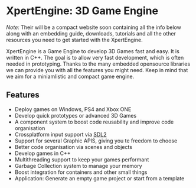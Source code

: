 XpertEngine: 3D Game Engine
==========

_Note:_ Their will be a compact website soon containing all the info below along with an embedding guide, downloads, tutorials and all the other resources you need to get started with the XpertEngine.

XpertEngine is a Game Engine to develop 3D Games fast and easy. It is written in C++. The goal is to allow very fast development, which is often needed in prototyping. Thanks to the many embedded opensource libraries we can provide you with all the features you might need. Keep in mind that we aim for a miniamlistic and compact game engine.


## Features

  * Deploy games on Windows, PS4 and Xbox ONE
  * Develop quick prototypes or advanced 3D Games
  * A component system to boost code reusability and improve code organisation
  * Crossplatform input support via [SDL2](http://www.libsdl.org/)
  * Support for several Graphic APIS, giving you te freedom to choose 
  * Better code organisation via scenes and objects
  * Develop games in C++
  * Multithreading support to keep your games performant
  * Garbage Collection system to manage your memory
  * Boost integration for containers and other small things
  * Application: Generate an empty game project or start from a template
